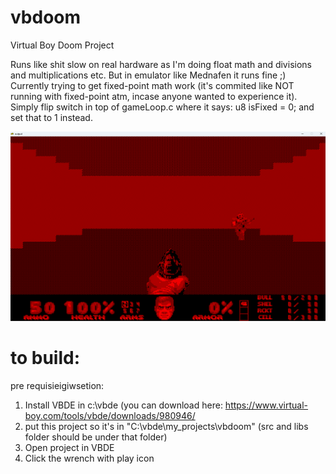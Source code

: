 # vbdoom
Virtual Boy Doom Project

Runs like shit slow on real hardware as I'm doing float math and divisions and multiplications etc.
But in emulator like Mednafen it runs fine ;)
Currently trying to get fixed-point math work (it's commited like NOT running with fixed-point atm, incase anyone wanted to experience it).
Simply flip switch in top of gameLoop.c where it says: u8 isFixed = 0; and set that to 1 instead.

![Image of VBDoom](https://raw.githubusercontent.com/Elrinth/vbdoom/main/2023-02-20_screen.png)

# to build:

pre requisieigiwsetion:
1. Install VBDE in c:\vbde (you can download here: https://www.virtual-boy.com/tools/vbde/downloads/980946/
2. put this project so it's in "C:\vbde\my_projects\vbdoom" (src and libs folder should be under that folder)
3. Open project in VBDE
4. Click the wrench with play icon
